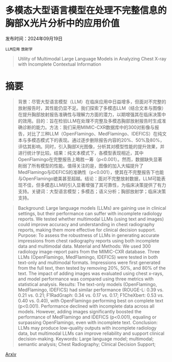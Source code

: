 # 多模态大型语言模型在处理不完整信息的胸部X光片分析中的应用价值

发布时间：2024年09月19日

`LLM应用` `放射学`

> Utility of Multimodal Large Language Models in Analyzing Chest X-ray with Incomplete Contextual Information

# 摘要

> 背景：尽管大型语言模型（LLM）在临床应用中日益增多，但面对不完整的放射报告时，其性能仍显不足。我们探索了多模态LLM（结合文本与图像）在提升胸部放射报告准确性与理解力方面的潜力，以期增强其在临床决策中的效用。目的：旨在检验LLM在处理不完整及多模态胸部放射报告时生成准确诊断的能力。方法：我们采用MIMIC-CXR数据库中的300对影像与报告，对比了三种LLM（OpenFlamingo、MedFlamingo、IDEFICS）在纯文本与多模态模式下的表现。通过逐步删除报告内容的20%、50%及80%，评估其影响。同时，引入胸部X光图像，分析其对模型性能的提升效果，并进行统计学比较。结果：纯文本模式下，各模型表现相近，其中OpenFlamingo在完整报告上略胜一筹（p<0.001）。然而，数据缺失显著削弱了所有模型的性能。值得关注的是，图像的加入大幅提升了MedFlamingo与IDEFICS的准确性（p<0.001），使其在不完整报告下也能与OpenFlamingo媲美甚至超越。结论：面对不完整放射数据，LLM可能表现不佳，但多模态LLM的引入显著增强了其可靠性，为临床决策提供了有力支持。关键词：大型语言模型；多模态；语义分析；胸部放射学；临床决策支持。

> Background: Large language models (LLMs) are gaining use in clinical settings, but their performance can suffer with incomplete radiology reports. We tested whether multimodal LLMs (using text and images) could improve accuracy and understanding in chest radiography reports, making them more effective for clinical decision support.
  Purpose: To assess the robustness of LLMs in generating accurate impressions from chest radiography reports using both incomplete data and multimodal data. Material and Methods: We used 300 radiology image-report pairs from the MIMIC-CXR database. Three LLMs (OpenFlamingo, MedFlamingo, IDEFICS) were tested in both text-only and multimodal formats. Impressions were first generated from the full text, then tested by removing 20%, 50%, and 80% of the text. The impact of adding images was evaluated using chest x-rays, and model performance was compared using three metrics with statistical analysis.
  Results: The text-only models (OpenFlamingo, MedFlamingo, IDEFICS) had similar performance (ROUGE-L: 0.39 vs. 0.21 vs. 0.21; F1RadGraph: 0.34 vs. 0.17 vs. 0.17; F1CheXbert: 0.53 vs. 0.40 vs. 0.40), with OpenFlamingo performing best on complete text (p<0.001). Performance declined with incomplete data across all models. However, adding images significantly boosted the performance of MedFlamingo and IDEFICS (p<0.001), equaling or surpassing OpenFlamingo, even with incomplete text. Conclusion: LLMs may produce low-quality outputs with incomplete radiology data, but multimodal LLMs can improve reliability and support clinical decision-making.
  Keywords: Large language model; multimodal; semantic analysis; Chest Radiography; Clinical Decision Support;

[Arxiv](https://arxiv.org/abs/2410.07111)